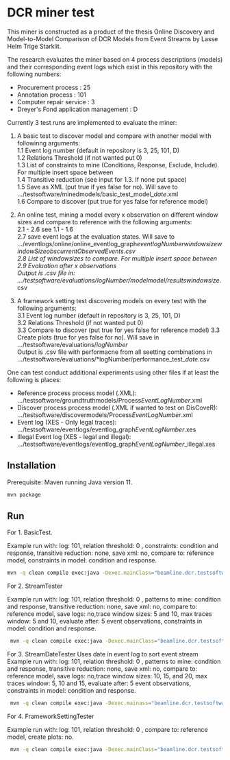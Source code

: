 
# DCR miner test
This miner is constructed as a product of the thesis Online Discovery and Model-to-Model Comparison of DCR Models from Event Streams by Lasse Helm Trige Starklit.

The research evaluates the miner based on 4 process descriptions (models) and their corresponding event logs which exist in this repository with the following numbers:

- Procurement process : 25
- Annotation process : 101
- Computer repair service : 3
- Dreyer's Fond application management : D 


Currently 3 test runs are implemented to evaluate the miner:

1. A basic test to discover model and compare with another model with followinng arguments:\
  1.1 Event log number (default in repository is 3, 25, 101, D)\
  1.2 Relations Threshold (if not wanted put 0)\
  1.3 List of constraints to mine (Conditions, Response, Exclude, Include). For multiple insert space between\
  1.4 Transitive reduction (see input for 1.3. If none put space)\
  1.5 Save as XML (put true if yes false for no). Will save to .../testsoftware/minedmodels/basic_test_model_*date*.xml\
  1.6 Compare to discover (put true for yes  false for reference model)




2. An online test, mining a model every x observation on different window sizes and compare to reference with the following arguments:\
  2.1 - 2.6 see 1.1 - 1.6\
  2.7 save event logs at the evaluation states. Will save to .../eventlogs/online/online_eventlog_graph*eventlogNumber*_windowsize*windowSize*obs*currentObservedEvents*.csv\
  2.8 List of windowsizes to compare. For multiple insert space between\
  2.9 Evaluation after x observations\
Output is .csv file in: .../testsoftware/evaluations/*logNumber*/modelmodel/results_*windowsize*.csv

3. A framework setting test discovering models on every test with the following arguments:\
  3.1 Event log number (default in repository is 3, 25, 101, D)\
  3.2 Relations Threshold (if not wanted put 0)\
  3.3 Compare to discover (put true for yes  false for reference model)
  3.3 Create plots (true for yes false for no). Will save in .../testsoftware/evaluations/*logNumber*\
Output is .csv file with performacne from all seetting combinations in .../testsoftware/evaluations/*logNumber/performance_test_*date*.csv


One can test conduct additional experiments using other files if at least the following is places:
- Reference process process model (.XML): .../testsoftware/groundtruthmodels/Process*EventLogNumber*.xml
- Discover process process model (.XML if wanted to test on DisCoveR): .../testsoftware/discovermodels/Process*EventLogNumber*.xml
- Event log (XES - Only legal traces): .../testsoftware/eventlogs/eventlog_graph*EventLogNumber*.xes
- Illegal Event log (XES - legal and illegal): .../testsoftware/eventlogs/eventlog_graph*EventLogNumber*_illegal.xes 

## Installation

Prerequisite: Maven running Java version 11.

```bash
mvn package
```

## Run

For 1. BasicTest. 

Example run with: log: 101, relation threshold: 0 , constraints: condition and response, transitive reduction: none, save xml: no, compare to: reference model, constraints in model: condition and response.
```bash
mvn -q clean compile exec:java -Dexec.mainClass="beamline.dcr.testsoftware.testrunners.BasicTester" -Dexec.arguments="101,0,Condition Response, ,false,false,Condition Response"

```

For 2. StreamTester

Example run with: log: 101, relation threshold: 0 , patterns to mine: condition and response, transitive reduction: none, save xml: no, compare to: reference model, save logs: no,trace window sizes: 5 and 10, max traces window: 5 and 10,  evaluate after: 5 event observations, constraints in model: condition and response.
```bash
 mvn -q clean compile exec:java -Dexec.mainClass="beamline.dcr.testsoftware.testrunners.StreamTester" -Dexec.arguments="101,0,Condition Response, ,false,false,false,5 10,5 10,5,Condition Response"
```
For 3. StreamDateTester
Uses date in event log to sort event stream
Example run with: log: 101, relation threshold: 0 , patterns to mine: condition and response, transitive reduction: none, save xml: no, compare to: reference model, save logs: no,trace window sizes: 10, 15, and 20, max traces window: 5, 10 and 15,  evaluate after: 5 event observations, constraints in model: condition and response.
```bash
 mvn -q clean compile exec:java -Dexec.mainass="beamline.dcr.testsoftware.testrunners.StreamDateTester" -Dexec.arguments="D,0,Condition Response, ,false,false,false,10 15 20 30,5 10 15,5,Condition Response"
```


For 4. FrameworkSettingTester

Example run with: log: 101, relation threshold: 0 , compare to: reference model, create plots: no.
```bash
 mvn -q clean compile exec:java -Dexec.mainClass="beamline.dcr.testsoftware.testrunners.FrameworkSettingTester" -Dexec.arguments="101,0,false,false"
```

